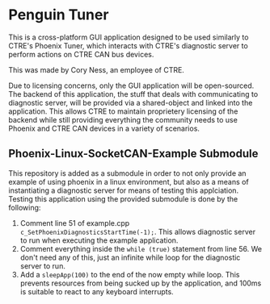 # Penguin Tuner

This is a cross-platform GUI application designed to be used similarly to CTRE's Phoenix Tuner, which interacts with CTRE's diagnostic server to perform actions on CTRE CAN bus devices.

This was made by Cory Ness, an employee of CTRE.

Due to licensing concerns, only the GUI application will be open-sourced.
The backend of this application, the stuff that deals with communicating to diagnostic server, will be provided via a shared-object and linked into the application.
This allows CTRE to maintain proprietery licensing of the backend while still providing everything the community needs to use Phoenix and CTRE CAN devices in a variety of scenarios.

## Phoenix-Linux-SocketCAN-Example Submodule

This repository is added as a submodule in order to not only provide an example of using phoenix in a linux environment, but also as a means of instantiating a diagnostic server for means of testing this applciation.
Testing this application using the provided submodule is done by the following:
 1. Comment line 51 of example.cpp `c_SetPhoenixDiagnosticsStartTime(-1);`. This allows diagnostic server to run when executing the example application.
 2. Comment everything inside the `while (true)` statement from line 56. We don't need any of this, just an infinite while loop for the diagnostic server to run.
 3. Add a `sleepApp(100)` to the end of the now empty while loop. This prevents resources from being sucked up by the application, and 100ms is suitable to react to any keyboard interrupts.
